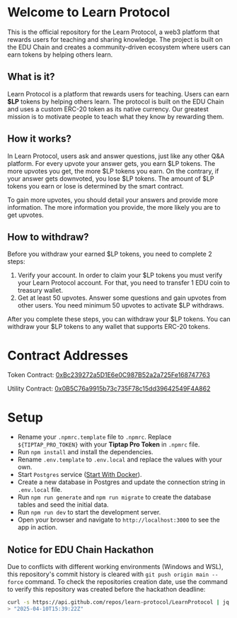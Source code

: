 # Welcome to Learn Protocol
This is the official repository for the Learn Protocol, a web3 platform that rewards users for teaching and sharing knowledge.
The project is built on the EDU Chain and creates a community-driven ecosystem where users can earn tokens by helping others learn.

## What is it?
Learn Protocol is a platform that rewards users for teaching. Users can earn **$LP** tokens by helping others learn. The protocol is built on the EDU Chain and uses a custom ERC-20 token as its native currency. Our greatest mission is to motivate people to teach what they know by rewarding them.

## How it works?
In Learn Protocol, users ask and answer questions, just like any other Q&A platform. For every upvote your answer gets, you earn $LP tokens. The more upvotes you get, the more $LP tokens you earn. On the contrary, if your answer gets downvoted, you lose $LP tokens. The amount of $LP tokens you earn or lose is determined by the smart contract.

To gain more upvotes, you should detail your answers and provide more information. The more information you provide, the more likely you are to get upvotes.

## How to withdraw?
Before you withdraw your earned $LP tokens, you need to complete 2 steps:

1) Verify your account. In order to claim your $LP tokens you must verify your Learn Protocol account. For that, you need to transfer 1 EDU coin to treasury wallet.
2) Get at least 50 upvotes. Answer some questions and gain upvotes from other users. You need minimum 50 upvotes to activate $LP withdraws.

After you complete these steps, you can withdraw your $LP tokens. You can withdraw your $LP tokens to any wallet that supports ERC-20 tokens.

# Contract Addresses
Token Contract: [0xBc239272a5D1E6e0C987B52a2a725Fe168747763](https://edu-chain-testnet.blockscout.com/address/0xBc239272a5D1E6e0C987B52a2a725Fe168747763)

Utility Contract: [0x0B5C76a9915b73c735F78c15dd39642549F4A862](https://edu-chain-testnet.blockscout.com/address/0x0B5C76a9915b73c735F78c15dd39642549F4A862?tab=contract_code)

# Setup

- Rename your `.npmrc.template` file to `.npmrc`. Replace `${TIPTAP_PRO_TOKEN}` with your **Tiptap Pro Token** in `.npmrc` file.
- Run `npm install` and install the dependencies.
- Rename `.env.template` to `.env.local` and replace the values with your own.
- Start `Postgres` service ([Start With Docker](https://www.docker.com/blog/how-to-use-the-postgres-docker-official-image/)).
- Create a new database in Postgres and update the connection string in `.env.local` file.
- Run `npm run generate` and `npm run migrate` to create the database tables and seed the initial data.
- Run `npm run dev` to start the development server.
- Open your browser and navigate to `http://localhost:3000` to see the app in action.

## Notice for EDU Chain Hackathon

Due to conflicts with different working environments (Windows and WSL), this repository's commit history is cleared with `git push origin main --force` command. To check the repositories creation date, use the command to verify this repository was created before the hackathon deadline:

```bash
curl -s https://api.github.com/repos/learn-protocol/LearnProtocol | jq '.created_at'
> "2025-04-10T15:39:22Z"
```